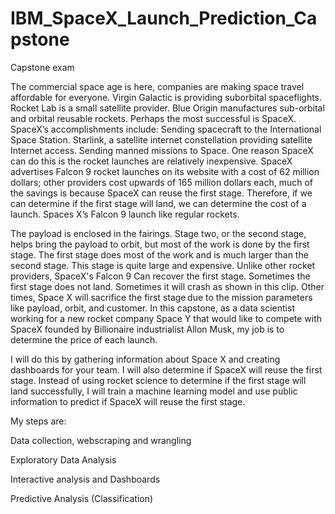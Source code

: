 # IBM_SpaceX_Launch_Prediction_Capstone
Capstone exam


The commercial space age is here, companies are making space travel affordable for everyone. Virgin Galactic is providing suborbital spaceflights. Rocket Lab is a small satellite provider. Blue Origin manufactures sub-orbital and orbital reusable rockets. Perhaps the most successful is SpaceX. SpaceX’s accomplishments include: Sending spacecraft to the International Space Station. Starlink, a satellite internet constellation providing satellite Internet access. Sending manned missions to Space. One reason SpaceX can do this is the rocket launches are relatively inexpensive. SpaceX advertises Falcon 9 rocket launches on its website with a cost of 62 million dollars; other providers cost upwards of 165 million dollars each, much of the savings is because SpaceX can reuse the first stage. Therefore, if we can determine if the first stage will land, we can determine the cost of a launch. Spaces X’s Falcon 9 launch like regular rockets.

The payload is enclosed in the fairings. Stage two, or the second stage, helps bring the payload to orbit, but most of the work is done by the first stage. The first stage does most of the work and is much larger than the second stage. This stage is quite large and expensive. Unlike other rocket providers, SpaceX's Falcon 9 Can recover the first stage. Sometimes the first stage does not land. Sometimes it will crash as shown in this clip. Other times, Space X will sacrifice the first stage due to the mission parameters like payload, orbit, and customer. In this capstone, as a data scientist working for a new rocket company Space Y that would like to compete with SpaceX founded by Billionaire industrialist Allon Musk, my job is to determine the price of each launch. 

I will do this by gathering information about Space X and creating dashboards for your team. I will also determine if SpaceX will reuse the first stage. Instead of using rocket science to determine if the first stage will land successfully, I will train a machine learning model and use public information to predict if SpaceX will reuse the first stage.

My steps are:

Data collection, webscraping and wrangling​

Exploratory Data Analysis​

Interactive analysis and Dashboards​

Predictive Analysis (Classification)

​
